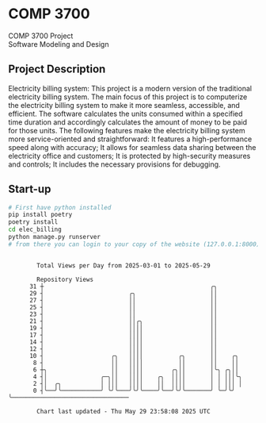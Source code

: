 # COMP 3700
COMP 3700 Project  
Software Modeling and Design
## Project Description
Electricity billing system: This project is a modern version of the traditional electricity billing system. The main focus of this project is to computerize the electricity billing system to make it more seamless, accessible, and efficient. The software calculates the units consumed within a specified time duration and accordingly calculates the amount of money to be paid for those units. The following features make the electricity billing system more service-oriented and straightforward: It features a high-performance speed along with accuracy; It allows for seamless data sharing between the electricity office and customers; It is protected by high-security measures and controls; It includes the necessary provisions for debugging.

## Start-up
```bash
# First have python installed
pip install poetry
poetry install
cd elec_billing
python manage.py runserver
# from there you can login to your copy of the website (127.0.0.1:8000), default creds are admin/admin
```

```

        Total Views per Day from 2025-03-01 to 2025-05-29

        Repository Views
      31 ┼                                               ╭╮
      29 ┤                        ╭╮                     ││
      27 ┤                        ││                     ││
      25 ┤                        ││                     ││
      23 ┤                        ││                     ││
      21 ┤                        ││╭╮                   ││
      19 ┤                        ││││                   ││
      17 ┤                        ││││                   ││
      14 ┤                        ││││                   ││
      12 ┤                        ││││                   ││
      10 ┤                   ╭╮   ││││          ╭╮       ││    ╭╮
       8 ┤                   ││   ││││          ││       ││    ││
       6 ┼╮                  ││   ││││        ╭╮││       │╰╮ ╭╮││
       4 ┤│               ╭─╮││   ││││    ╭╮  ││││       │ │ │││╰╮
       2 ┤│  ╭╮           │ │││   ││││    ││  ││││       │ │ │││ │
       0 ┤╰──╯╰───────────╯ ╰╯╰───╯╰╯╰────╯╰──╯╰╯╰───────╯ ╰─╯╰╯ ╰─────────────────────────────────

        Chart last updated - Thu May 29 23:58:08 2025 UTC
        
```
